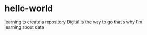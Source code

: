 # hello-world
learning to create a repository
Digital is the way to go that's why I'm learning about data
